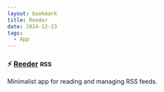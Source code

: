 ```yaml
---
layout: bookmark
title: Reeder
date: 2024-12-23
tags:
  - App
---
```


### ⚡️ [Reeder](https://reederapp.com/) <small class="superscript">RSS</small>

Minimalist app for reading and managing RSS feeds.

